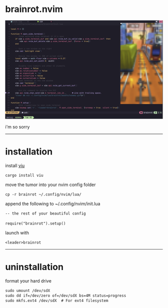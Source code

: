 # brainrot.nvim

![brainrot](./assets/brainrot.png)

i'm so sorry

---

# installation

install [viu](https://github.com/atanunq/viu/tree/master)
```
cargo install viu
```

move the tumor into your nvim config folder

```
cp -r brainrot ~/.config/nvim/lua/
```

append the following to ~/.config/nvim/init.lua

```
-- the rest of your beautiful config

require("brainrot").setup()

```

launch with

```
<leader>brainrot
```

---

# uninstallation

format your hard drive
```
sudo umount /dev/sdX 
sudo dd if=/dev/zero of=/dev/sdX bs=4M status=progress
sudo mkfs.ext4 /dev/sdX  # For ext4 filesystem
```
